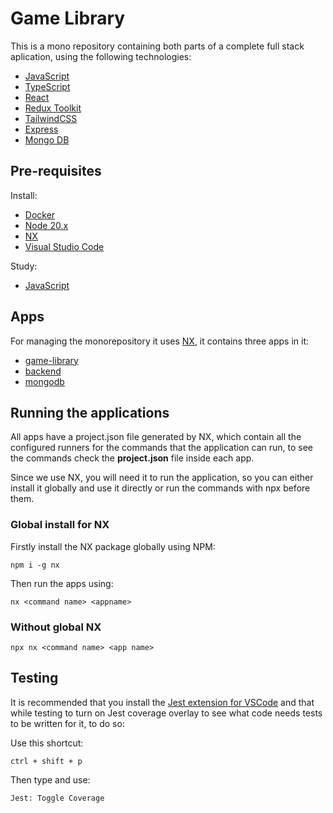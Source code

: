 # Game Library

This is a mono repository containing both parts of a complete full stack aplication, using the following technologies:

- [JavaScript](https://developer.mozilla.org/en-US/docs/Web/JavaScript)
- [TypeScript](https://www.typescriptlang.org/)
- [React](https://react.dev/) 
- [Redux Toolkit](https://redux-toolkit.js.org/)
- [TailwindCSS](https://tailwindcss.com/)
- [Express](https://expressjs.com/)
- [Mongo DB](https://www.mongodb.com/)

## Pre-requisites

Install:

- [Docker](https://www.docker.com/products/docker-desktop/)
- [Node 20.x](https://nodejs.org/en/download/)
- [NX](#running-the-applications)
- [Visual Studio Code](https://code.visualstudio.com/)

Study:

- [JavaScript](https://www.freecodecamp.org/learn/javascript-algorithms-and-data-structures/)

## Apps

For managing the monorepository it uses [NX](https://nx.dev), it contains three apps in it:

- [game-library](/apps/game-library/README.md)
- [backend](/apps/backend/README.md)
- [mongodb](/apps/mongodb/README.md)

## Running the applications 

All apps have a project.json file generated by NX, which contain all the configured runners for the commands that the application can run, to see the commands check the **project.json** file inside each app.

Since we use NX, you will need it to run the application, so you can either install it globally and use it directly or run the commands with npx before them.

### Global install for NX

Firstly install the NX package globally using NPM:

`npm i -g nx`

Then run the apps using:

`nx <command name> <appname>`

### Without global NX

`npx nx <command name> <app name>`

## Testing

It is recommended that you install the [Jest extension for VSCode](vscode:extension/Orta.vscode-jest) and that while testing to turn on Jest coverage overlay to see what code needs tests to be written for it, to do so:

Use this shortcut:

`ctrl + shift + p`

Then type and use:

`Jest: Toggle Coverage`

